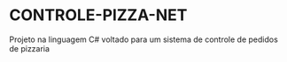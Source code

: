 # CONTROLE-PIZZA-NET
Projeto na linguagem C# voltado para um sistema de controle de pedidos de pizzaria
